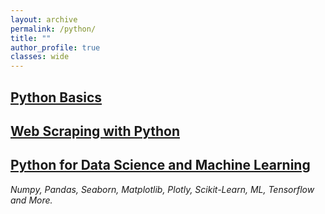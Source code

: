 ```yaml
---
layout: archive
permalink: /python/
title: ""
author_profile: true
classes: wide
---
```


## [Python Basics](../_posts/2020-07-08-python.md)

## [Web Scraping with Python](../_posts/2020-05-08-WebScraping.md)

## [Python for Data Science and Machine Learning](../_posts/2020-02-22-pythondsml.md)

_Numpy, Pandas, Seaborn, Matplotlib, Plotly, Scikit-Learn, ML, Tensorflow and More._
